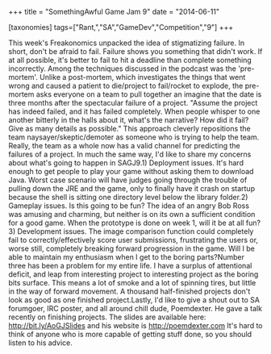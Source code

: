 +++
title = "SomethingAwful Game Jam 9"
date = "2014-06-11"

[taxonomies]
tags=["Rant,","SA","GameDev","Competition","9"]
+++

This week's Freakonomics unpacked the idea of stigmatizing failure. In short, don't be afraid to fail. Failure shows you something that didn't work. If at all possible, it's better to fail to hit a deadline than complete something incorrectly. Among the techniques discussed in the podcast was the 'pre-mortem'. Unlike a post-mortem, which investigates the things that went wrong and caused a patient to die/project to fail/rocket to explode, the pre-mortem asks everyone on a team to pull together an imagine that the date is three months after the spectacular failure of a project. "Assume the project has indeed failed, and it has failed completely. When people whisper to one another bitterly in the halls about it, what's the narrative? How did it fail? Give as many details as possible." This approach cleverly repositions the team naysayer/skeptic/demoter as someone who is trying to help the team. Really, the team as a whole now has a valid channel for predicting the failures of a project. In much the same way, I'd like to share my concerns about what's going to happen in SAGJ9.1) Deployment issues. It's hard enough to get people to play your game without asking them to download Java. Worst case scenario will have judges going through the trouble of pulling down the JRE and the game, only to finally have it crash on startup because the shell is sitting one directory level below the library folder.2) Gameplay issues. Is this going to be fun? The idea of an angry Bob Ross was amusing and charming, but neither is on its own a sufficient condition for a good game. When the prototype is done on week 1, will it be at all fun?3) Development issues. The image comparison function could completely fail to correctly/effectively score user submissions, frustrating the users or, worse still, completely breaking forward progression in the game. Will I be able to maintain my enthusiasm when I get to the boring parts?Number three has been a problem for my entire life. I have a surplus of attentional deficit, and leap from interesting project to interesting project as the boring bits surface. This means a lot of smoke and a lot of spinning tires, but little in the way of forward movement. A thousand half-finished projects don't look as good as one finished project.Lastly, I'd like to give a shout out to SA forumgoer, IRC poster, and all around chill dude, Poemdexter. He gave a talk recently on finishing projects. The slides are available here: <http://bit.ly/AoGJSlides> and his website is <http://poemdexter.com> It's hard to think of anyone who is more capable of getting stuff done, so you should listen to his advice.

